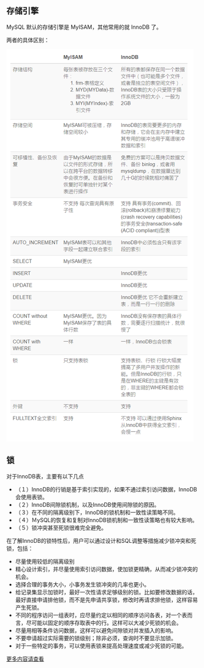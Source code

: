 
## 存储引擎
MySQL 默认的存储引擎是 MyISAM，其他常用的就 InnoDB 了。

两者的具体区别：

![](media/image/0000.png)


## 锁
对于InnoDB表，主要有以下几点
  * （１）InnoDB的行销是基于索引实现的，如果不通过索引访问数据，InnoDB会使用表锁。
  * （２）InnoDB间隙锁机制，以及InnoDB使用间隙锁的原因。
  * （３）在不同的隔离级别下，InnoDB的锁机制和一致性读策略不同。
  * （４）ＭySQL的恢复和复制对InnoDB锁机制和一致性读策略也有较大影响。
  *  （５）锁冲突甚至死锁很难完全避免。

   在了解InnoDB的锁特性后，用户可以通过设计和SQL调整等措施减少锁冲突和死锁，包括：
* 尽量使用较低的隔离级别
* 精心设计索引，并尽量使用索引访问数据，使加锁更精确，从而减少锁冲突的机会。
* 选择合理的事务大小，小事务发生锁冲突的几率也更小。
* 给记录集显示加锁时，最好一次性请求足够级别的锁。比如要修改数据的话，最好直接申请排他锁，而不是先申请共享锁，修改时再请求排他锁，这样容易产生死锁。
* 不同的程序访问一组表时，应尽量约定以相同的顺序访问各表，对一个表而言，尽可能以固定的顺序存取表中的行。这样可以大减少死锁的机会。
* 尽量用相等条件访问数据，这样可以避免间隙锁对并发插入的影响。
* 不要申请超过实际需要的锁级别；除非必须，查询时不要显示加锁。
* 对于一些特定的事务，可以使用表锁来提高处理速度或减少死锁的可能。


[更多内容请查看](http://www.cnblogs.com/chenqionghe/p/4845693.html)
